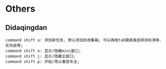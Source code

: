 # Others

## Didaqingdan

```text
command shift a: 添加新任务, 默认添加到收集箱; 可以再按tab键直接选择目标清单、优先级等;
command shift o: 显示/隐藏mini窗口;
command shift j: 显示/隐藏主窗口;
command shift p: 开始/停止番茄专注;
```

